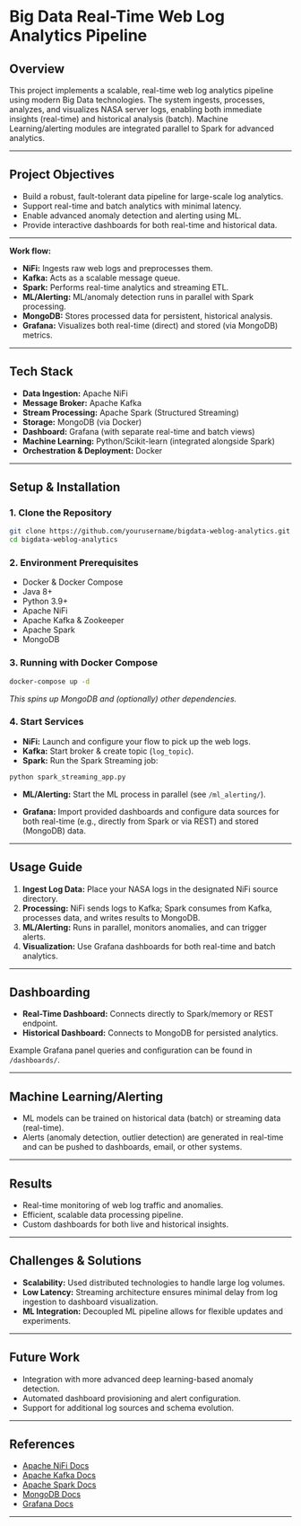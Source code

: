 
# Big Data Real-Time Web Log Analytics Pipeline

## Overview

This project implements a scalable, real-time web log analytics pipeline using modern Big Data technologies. The system ingests, processes, analyzes, and visualizes NASA server logs, enabling both immediate insights (real-time) and historical analysis (batch). Machine Learning/alerting modules are integrated parallel to Spark for advanced analytics.

---


## Project Objectives

- Build a robust, fault-tolerant data pipeline for large-scale log analytics.
- Support real-time and batch analytics with minimal latency.
- Enable advanced anomaly detection and alerting using ML.
- Provide interactive dashboards for both real-time and historical data.

---


**Work flow:**
- **NiFi:** Ingests raw web logs and preprocesses them.
- **Kafka:** Acts as a scalable message queue.
- **Spark:** Performs real-time analytics and streaming ETL.
- **ML/Alerting:** ML/anomaly detection runs in parallel with Spark processing.
- **MongoDB:** Stores processed data for persistent, historical analysis.
- **Grafana:** Visualizes both real-time (direct) and stored (via MongoDB) metrics.

---

## Tech Stack

- **Data Ingestion:** Apache NiFi
- **Message Broker:** Apache Kafka
- **Stream Processing:** Apache Spark (Structured Streaming)
- **Storage:** MongoDB (via Docker)
- **Dashboard:** Grafana (with separate real-time and batch views)
- **Machine Learning:** Python/Scikit-learn (integrated alongside Spark)
- **Orchestration & Deployment:** Docker

---

## Setup & Installation

### 1. Clone the Repository

```bash
git clone https://github.com/yourusername/bigdata-weblog-analytics.git
cd bigdata-weblog-analytics
```

### 2. Environment Prerequisites

- Docker & Docker Compose
- Java 8+
- Python 3.9+
- Apache NiFi
- Apache Kafka & Zookeeper
- Apache Spark
- MongoDB

### 3. Running with Docker Compose

```bash
docker-compose up -d
```

_This spins up MongoDB and (optionally) other dependencies._

### 4. Start Services

- **NiFi:** Launch and configure your flow to pick up the web logs.
- **Kafka:** Start broker & create topic (`log_topic`).
- **Spark:** Run the Spark Streaming job:

```bash
python spark_streaming_app.py
```

- **ML/Alerting:** Start the ML process in parallel (see `/ml_alerting/`).

- **Grafana:** Import provided dashboards and configure data sources for both real-time (e.g., directly from Spark or via REST) and stored (MongoDB) data.

---

## Usage Guide

1. **Ingest Log Data:** Place your NASA logs in the designated NiFi source directory.
2. **Processing:** NiFi sends logs to Kafka; Spark consumes from Kafka, processes data, and writes results to MongoDB.
3. **ML/Alerting:** Runs in parallel, monitors anomalies, and can trigger alerts.
4. **Visualization:** Use Grafana dashboards for both real-time and batch analytics.

---

## Dashboarding

- **Real-Time Dashboard:** Connects directly to Spark/memory or REST endpoint.
- **Historical Dashboard:** Connects to MongoDB for persisted analytics.

Example Grafana panel queries and configuration can be found in `/dashboards/`.

---

## Machine Learning/Alerting

- ML models can be trained on historical data (batch) or streaming data (real-time).
- Alerts (anomaly detection, outlier detection) are generated in real-time and can be pushed to dashboards, email, or other systems.

---

## Results

- Real-time monitoring of web log traffic and anomalies.
- Efficient, scalable data processing pipeline.
- Custom dashboards for both live and historical insights.

---

## Challenges & Solutions

- **Scalability:** Used distributed technologies to handle large log volumes.
- **Low Latency:** Streaming architecture ensures minimal delay from log ingestion to dashboard visualization.
- **ML Integration:** Decoupled ML pipeline allows for flexible updates and experiments.

---

## Future Work

- Integration with more advanced deep learning-based anomaly detection.
- Automated dashboard provisioning and alert configuration.
- Support for additional log sources and schema evolution.

---

## References

- [Apache NiFi Docs](https://nifi.apache.org/docs.html)
- [Apache Kafka Docs](https://kafka.apache.org/documentation/)
- [Apache Spark Docs](https://spark.apache.org/docs/latest/)
- [MongoDB Docs](https://www.mongodb.com/docs/)
- [Grafana Docs](https://grafana.com/docs/)

---

